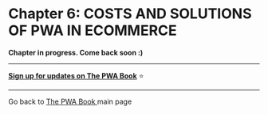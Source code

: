 # Chapter 6: COSTS AND SOLUTIONS OF PWA IN ECOMMERCE


**Chapter in progress. Come back soon :)**



------


**[Sign up for updates on The PWA Book](https://divante.com/pwabook#form)** ⭐️    


------

 
Go back to [The PWA Book ](https://divante.com/pwabook) main page 
